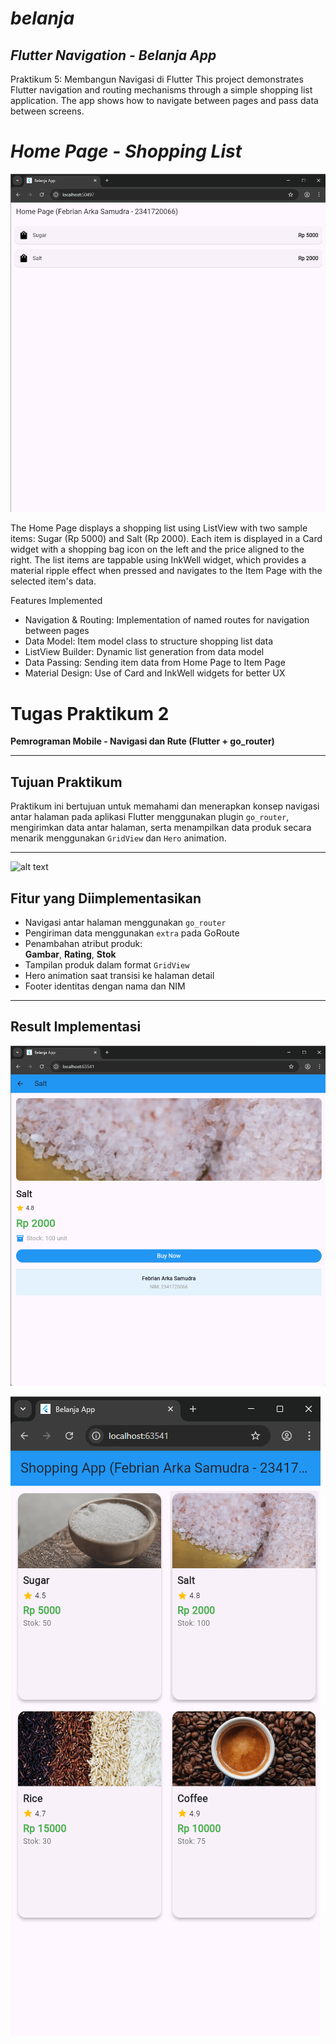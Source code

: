 # *belanja*

## *Flutter Navigation - Belanja App*
Praktikum 5: Membangun Navigasi di Flutter
This project demonstrates Flutter navigation and routing mechanisms through a simple shopping list application. The app shows how to navigate between pages and pass data between screens.

# *Home Page - Shopping List*
![alt text](img/Result.png)

The Home Page displays a shopping list using ListView with two sample items: Sugar (Rp 5000) and Salt (Rp 2000). Each item is displayed in a Card widget with a shopping bag icon on the left and the price aligned to the right. The list items are tappable using InkWell widget, which provides a material ripple effect when pressed and navigates to the Item Page with the selected item's data.

Features Implemented

- Navigation & Routing: Implementation of named routes for navigation between pages
- Data Model: Item model class to structure shopping list data
- ListView Builder: Dynamic list generation from data model
- Data Passing: Sending item data from Home Page to Item Page
- Material Design: Use of Card and InkWell widgets for better UX


# Tugas Praktikum 2  
**Pemrograman Mobile - Navigasi dan Rute (Flutter + go_router)**  

---

## Tujuan Praktikum

Praktikum ini bertujuan untuk memahami dan menerapkan konsep navigasi antar halaman pada aplikasi Flutter menggunakan plugin `go_router`, mengirimkan data antar halaman, serta menampilkan data produk secara menarik menggunakan `GridView` dan `Hero` animation.

---

![alt text](img/TP2Video.gif)
## Fitur yang Diimplementasikan

- Navigasi antar halaman menggunakan `go_router`
- Pengiriman data menggunakan `extra` pada GoRoute
- Penambahan atribut produk:  
  **Gambar**, **Rating**, **Stok**
- Tampilan produk dalam format `GridView`
- Hero animation saat transisi ke halaman detail
- Footer identitas dengan nama dan NIM

---

## Result Implementasi 
![alt text](img/TP2Detail.png)

![alt text](img/TP3Home.png)
